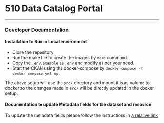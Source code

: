 510 Data Catalog Portal
==========================
----------------------------------------------------------------
### Developer Documentation

#### Installation to Run in Local environment

- Clone the repository
- Run the make file to create the images by `make` command.
- Copy the `.env.example` as `.env` and modify as per your need.
- Start the CKAN using the docker-compose by `docker-compose -f docker-compose.yml up`.

The above setup will use the `src/` directory and mount it is as volume to docker so the changes made in `src/` will be directly updated in the docker setup.

#### Documentation to update Metadata fields for the dataset and resource

To update the metadata fields please follow the instructions in [a relative link](documentation/update_metadata_fields.md)

